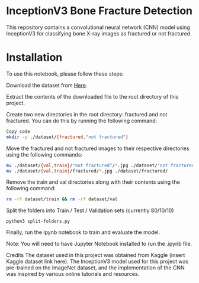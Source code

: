 # InceptionV3 Bone Fracture Detection
This repository contains a convolutional neural network (CNN) model using InceptionV3 for classifying bone X-ray images as fractured or not fractured.

# Installation
To use this notebook, please follow these steps:

Download the dataset from [Here](https://www.kaggle.com/datasets/vuppalaadithyasairam/bone-fracture-detection-using-xrays).

Extract the contents of the downloaded file to the root directory of this project.

Create two new directories in the root directory: fractured and not fractured. You can do this by running the following command:

```bash
Copy code
mkdir -p ./dataset/{fractured,"not fractured"}
```
Move the fractured and not fractured images to their respective directories using the following commands:
```bash
mv ./dataset/{val,train}/"not fractured"/*.jpg ./dataset/"not fractured"/
mv ./dataset/{val,train}/fractured/*.jpg ./dataset/fractured/
```
Remove the train and val directories along with their contents using the following command:
```bash
rm -rf dataset/train && rm -rf dataset/val
```
Split the folders into Train / Test / Validation sets (currently 80/10/10)
```
python3 split-folders.py
```
Finally, run the ipynb notebook to train and evaluate the model.

Note: You will need to have Jupyter Notebook installed to run the .ipynb file.

Credits
The dataset used in this project was obtained from Kaggle (insert Kaggle dataset link here). The InceptionV3 model used for this project was pre-trained on the ImageNet dataset, and the implementation of the CNN was inspired by various online tutorials and resources.
